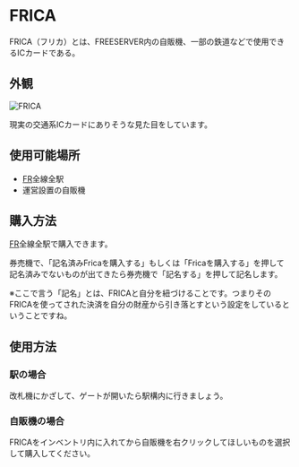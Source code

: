# FRICA

FRICA（フリカ）とは、FREESERVER内の自販機、一部の鉄道などで使用できるICカードである。

## 外観

![FRICA](https://cdn.jsdelivr.net/gh/freeserverproject/texture/pack/assets/minecraft/textures/item/frica2.png)

現実の交通系ICカードにありそうな見た目をしています。

## 使用可能場所

- [FR](/transports/train/FR/)全線全駅
- 運営設置の自販機

## 購入方法

[FR](/transports/train/FR/)全線全駅で購入できます。

券売機で、「記名済みFricaを購入する」もしくは「Fricaを購入する」を押して記名済みでないものが出てきたら券売機で「記名する」を押して記名します。

※ここで言う「記名」とは、FRICAと自分を紐づけることです。つまりそのFRICAを使ってされた決済を自分の財産から引き落とすという設定をしているということですね。

## 使用方法

### 駅の場合

改札機にかざして、ゲートが開いたら駅構内に行きましょう。

### 自販機の場合

FRICAをインベントリ内に入れてから自販機を右クリックしてほしいものを選択して購入してください。
